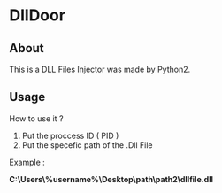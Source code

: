# DllDoor
## About
This is a DLL Files Injector was made by Python2.
## Usage
<p>How to use it ?</p>
<ol>
<li> Put the proccess ID ( PID ) </li>
  <li> Put the specefic path of the .Dll File </li>
</ol>
  <p> Example : </p>
<b>C:\Users\%username%\Desktop\path\path2\dllfile.dll</b>
